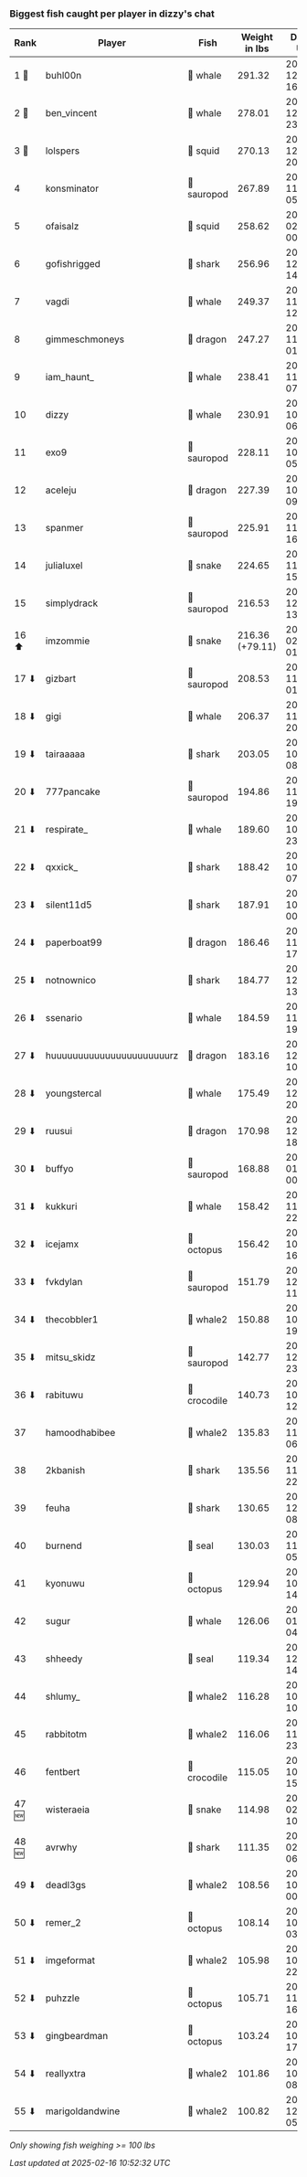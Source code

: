 ### Biggest fish caught per player in dizzy's chat
| Rank | Player | Fish | Weight in lbs | Date in UTC |
|------|--------|-----------|---------|-----|
| 1 🥇  | buhl00n | 🐳 whale | 291.32 | 2024-12-09 16:08:37 |
| 2 🥈  | ben_vincent | 🐳 whale | 278.01 | 2024-12-24 23:18:00 |
| 3 🥉  | lolspers | 🦑 squid | 270.13 | 2024-12-25 20:13:51 |
| 4  | konsminator | 🦕 sauropod | 267.89 | 2024-11-09 05:50:16 |
| 5  | ofaisalz | 🦑 squid | 258.62 | 2025-02-05 00:19:52 |
| 6  | gofishrigged | 🦈 shark | 256.96 | 2024-12-23 14:36:55 |
| 7  | vagdi | 🐳 whale | 249.37 | 2024-11-01 12:46:25 |
| 8  | gimmeschmoneys | 🐉 dragon | 247.27 | 2024-11-07 01:30:12 |
| 9  | iam_haunt_ | 🐳 whale | 238.41 | 2024-11-17 07:42:58 |
| 10  | dizzy | 🐳 whale | 230.91 | 2024-10-28 06:05:36 |
| 11  | exo9 | 🦕 sauropod | 228.11 | 2024-10-21 05:19:15 |
| 12  | aceleju | 🐉 dragon | 227.39 | 2024-10-23 09:03:06 |
| 13  | spanmer | 🦕 sauropod | 225.91 | 2024-11-02 16:12:41 |
| 14  | julialuxel | 🐍 snake | 224.65 | 2024-11-19 15:34:03 |
| 15  | simplydrack | 🦕 sauropod | 216.53 | 2024-12-19 13:00:14 |
| 16 ⬆ | imzommie | 🐍 snake | 216.36 (+79.11) | 2025-02-14 01:52:41 |
| 17 ⬇ | gizbart | 🦕 sauropod | 208.53 | 2024-11-01 01:13:48 |
| 18 ⬇ | gigi | 🐳 whale | 206.37 | 2024-11-09 20:55:03 |
| 19 ⬇ | tairaaaaa | 🦈 shark | 203.05 | 2024-10-31 08:45:29 |
| 20 ⬇ | 777pancake | 🦕 sauropod | 194.86 | 2024-11-10 19:57:47 |
| 21 ⬇ | respirate_ | 🐳 whale | 189.60 | 2024-10-27 23:13:20 |
| 22 ⬇ | qxxick_ | 🦈 shark | 188.42 | 2024-10-23 07:37:26 |
| 23 ⬇ | silent11d5 | 🦈 shark | 187.91 | 2024-10-27 00:37:28 |
| 24 ⬇ | paperboat99 | 🐉 dragon | 186.46 | 2024-11-03 17:12:59 |
| 25 ⬇ | notnownico | 🦈 shark | 184.77 | 2024-12-03 13:31:43 |
| 26 ⬇ | ssenario | 🐳 whale | 184.59 | 2024-11-19 19:42:40 |
| 27 ⬇ | huuuuuuuuuuuuuuuuuuuuuurz | 🐉 dragon | 183.16 | 2024-12-14 10:34:27 |
| 28 ⬇ | youngstercal | 🐳 whale | 175.49 | 2024-12-13 20:39:21 |
| 29 ⬇ | ruusui | 🐉 dragon | 170.98 | 2024-12-08 18:40:24 |
| 30 ⬇ | buffyo | 🦕 sauropod | 168.88 | 2025-01-18 00:31:53 |
| 31 ⬇ | kukkuri | 🐳 whale | 158.42 | 2024-11-04 22:39:59 |
| 32 ⬇ | icejamx | 🐙 octopus | 156.42 | 2024-10-31 16:33:56 |
| 33 ⬇ | fvkdylan | 🦕 sauropod | 151.79 | 2024-12-01 11:28:55 |
| 34 ⬇ | thecobbler1 | 🐋 whale2 | 150.88 | 2024-10-31 19:21:13 |
| 35 ⬇ | mitsu_skidz | 🦕 sauropod | 142.77 | 2024-12-28 23:09:53 |
| 36 ⬇ | rabituwu | 🐊 crocodile | 140.73 | 2024-10-25 12:06:52 |
| 37  | hamoodhabibee | 🐋 whale2 | 135.83 | 2024-11-18 06:06:11 |
| 38  | 2kbanish | 🦈 shark | 135.56 | 2024-11-01 22:42:50 |
| 39  | feuha | 🦈 shark | 130.65 | 2024-12-14 08:02:15 |
| 40  | burnend | 🦭 seal | 130.03 | 2024-11-07 05:08:10 |
| 41  | kyonuwu | 🐙 octopus | 129.94 | 2024-10-25 14:25:50 |
| 42  | sugur | 🐳 whale | 126.06 | 2025-01-01 04:44:15 |
| 43  | shheedy | 🦭 seal | 119.34 | 2024-12-29 14:32:39 |
| 44  | shlumy_ | 🐋 whale2 | 116.28 | 2024-10-23 10:11:10 |
| 45  | rabbitotm | 🐋 whale2 | 116.06 | 2024-11-02 23:32:26 |
| 46  | fentbert | 🐊 crocodile | 115.05 | 2024-10-26 15:16:24 |
| 47 🆕 | wisteraeia | 🐍 snake | 114.98 | 2025-02-12 10:18:23 |
| 48 🆕 | avrwhy | 🦈 shark | 111.35 | 2025-02-10 06:59:06 |
| 49 ⬇ | deadl3gs | 🐋 whale2 | 108.56 | 2024-10-24 00:35:47 |
| 50 ⬇ | remer_2 | 🐙 octopus | 108.14 | 2024-10-26 03:38:50 |
| 51 ⬇ | imgeformat | 🐋 whale2 | 105.98 | 2024-10-31 22:00:01 |
| 52 ⬇ | puhzzle | 🐙 octopus | 105.71 | 2024-11-01 16:47:40 |
| 53 ⬇ | gingbeardman | 🐙 octopus | 103.24 | 2024-10-21 17:42:57 |
| 54 ⬇ | reallyxtra | 🐋 whale2 | 101.86 | 2024-10-22 08:33:30 |
| 55 ⬇ | marigoldandwine | 🐋 whale2 | 100.82 | 2024-12-08 05:39:17 |

_Only showing fish weighing >= 100 lbs_

_Last updated at 2025-02-16 10:52:32 UTC_